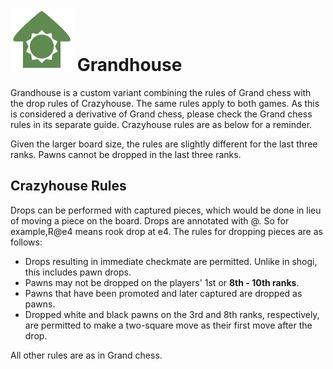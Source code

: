 # ![Grandhouse](https://github.com/gbtami/pychess-variants/blob/master/static/icons/Grandhouse.svg) Grandhouse

Grandhouse is a custom variant combining the rules of Grand chess with the drop rules of Crazyhouse. The same rules apply to both games. As this is considered a derivative of Grand chess, please check the Grand chess rules in its separate guide. Crazyhouse rules are as below for a reminder.

Given the larger board size, the rules are slightly different for the last three ranks. Pawns cannot be dropped in the last three ranks.

## Crazyhouse Rules

Drops can be performed with captured pieces, which would be done in lieu of moving a piece on the board. Drops are annotated with @. So for example,R@e4 means rook drop at e4. The rules for dropping pieces are as follows:

* Drops resulting in immediate checkmate are permitted. Unlike in shogi, this includes pawn drops.
* Pawns may not be dropped on the players' 1st or **8th - 10th ranks**.
* Pawns that have been promoted and later captured are dropped as pawns.
* Dropped white and black pawns on the 3rd and 8th ranks, respectively, are permitted to make a two-square move as their first move after the drop.

All other rules are as in Grand chess.
